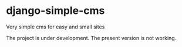 # django-simple-cms
Very  simple cms for easy and small sites

The project is under development. The present version is not working.

